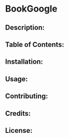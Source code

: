 # BookGoogle

## Description: 

## Table of Contents: 

## Installation: 

## Usage: 

## Contributing: 

## Credits: 

## License:  
